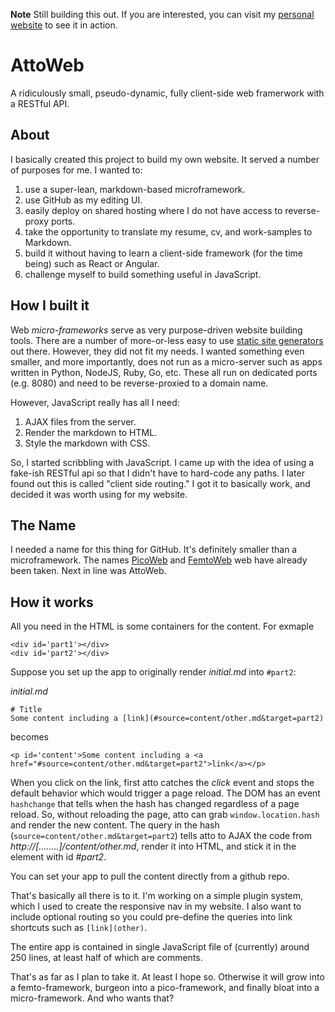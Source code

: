 **Note** Still building this out. If you are interested, you can visit my [personal website](http://arielbalter.com) to see it in action.

# AttoWeb
A ridiculously small, pseudo-dynamic, fully client-side web framerwork with a RESTful API.

## About
I basically created this project to build my own website. It served a number of purposes for me. I wanted to:

1. use a super-lean, markdown-based microframework.
1. use GitHub as my editing UI.
1. easily deploy on shared hosting where I do not have access to reverse-proxy ports.
1. take the opportunity to translate my resume, cv, and work-samples to Markdown.
1. build it without having to learn a client-side framework (for the time being) such as React or Angular.
1. challenge myself to build something useful in JavaScript.

## How I built it
Web _micro-frameworks_ serve as very purpose-driven website building tools. There are a number of more-or-less easy to use [static site generators](https://github.com/myles/awesome-static-generators) out there. However, they did not fit my needs. I wanted something even smaller, and more importantly, does not run as a micro-server such as apps written in Python, NodeJS, Ruby, Go, etc. These all run on dedicated ports (e.g. 8080) and need to be reverse-proxied to a domain name.

However, JavaScript really has all I need:
1. AJAX files from the server.
1. Render the markdown to HTML.
1. Style the markdown with CSS.

So, I started scribbling with JavaScript. I came up with the idea of using a fake-ish RESTful api so that I didn't have to hard-code any paths. I later found out this is called "client side routing." I got it to basically work, and decided it was worth using for my website.

## The Name
I needed a name for this thing for GitHub. It's definitely smaller than a microframework. The names [PicoWeb](https://github.com/pfalcon/picoweb) and [FemtoWeb](https://github.com/QuarterCode/FemtoWeb) web have already been taken. Next in line was AttoWeb.

## How it works
All you need in the HTML is some containers for the content. For exmaple

```
<div id='part1'></div>
<div id='part2'></div>
```

Suppose you set up the app to originally render _initial.md_ into `#part2`:

_initial.md_
```
# Title
Some content including a [link](#source=content/other.md&target=part2)
```

becomes

```
<p id='content'>Some content including a <a href="#source=content/other.md&target=part2">link</a></p>
```

When you click on the link, first atto catches the _click_ event and stops the default behavior which would trigger a page reload. The DOM has an event `hashchange` that tells when the hash has changed regardless of a page reload. So, without reloading the page, atto can grab `window.location.hash` and render the new content. The query in the hash (`source=content/other.md&target=part2`) tells atto to AJAX the code from _http://\[........\]/content/other.md_, render it into HTML, and stick it in the element with id _#part2_.

You can set your app to pull the content directly from a github repo.

That's basically all there is to it. I'm working on a simple plugin system, which I used to create the responsive nav in my website. I also want to include optional routing so you could pre-define the queries into link shortcuts such as `[link](other)`.

The entire app is contained in single JavaScript file of (currently) around 250 lines, at least half of which are comments.

That's as far as I plan to take it. At least I hope so. Otherwise it will grow into a femto-framework, burgeon into a pico-framework, and finally bloat into a micro-framework. And who wants that?
